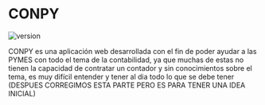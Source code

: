 # CONPY

 ![version](https://img.shields.io/badge/version-0.2-blue.svg)

CONPY es una aplicación web desarrollada con el fin de poder ayudar a las PYMES con todo el tema de la contabilidad, ya que muchas de estas no tienen la capacidad de contratar un 
contador y sin conocimientos sobre el tema, es muy difícil entender y tener al dia todo lo que se debe tener (DESPUES CORREGIMOS ESTA PARTE PERO ES PARA TENER UNA IDEA INICIAL)

